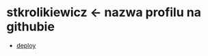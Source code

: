 # stkrolikiewicz <- nazwa profilu na githubie

-   [deploy](https://spotify-player-six.vercel.app/)
